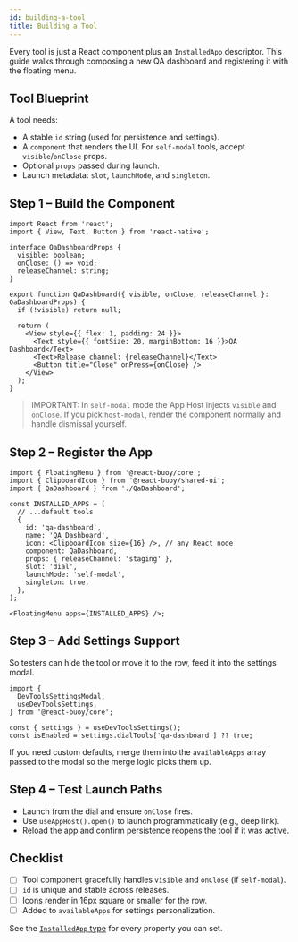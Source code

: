 ```yaml
---
id: building-a-tool
title: Building a Tool
---
```


Every tool is just a React component plus an `InstalledApp` descriptor. This guide walks through composing a new QA dashboard and registering it with the floating menu.

## Tool Blueprint

A tool needs:

- A stable `id` string (used for persistence and settings).
- A `component` that renders the UI. For `self-modal` tools, accept `visible`/`onClose` props.
- Optional `props` passed during launch.
- Launch metadata: `slot`, `launchMode`, and `singleton`.

## Step 1 – Build the Component

[//]: # 'Example'
```tsx
import React from 'react';
import { View, Text, Button } from 'react-native';

interface QaDashboardProps {
  visible: boolean;
  onClose: () => void;
  releaseChannel: string;
}

export function QaDashboard({ visible, onClose, releaseChannel }: QaDashboardProps) {
  if (!visible) return null;

  return (
    <View style={{ flex: 1, padding: 24 }}>
      <Text style={{ fontSize: 20, marginBottom: 16 }}>QA Dashboard</Text>
      <Text>Release channel: {releaseChannel}</Text>
      <Button title="Close" onPress={onClose} />
    </View>
  );
}
```
[//]: # 'Example'

> IMPORTANT: In `self-modal` mode the App Host injects `visible` and `onClose`. If you pick `host-modal`, render the component normally and handle dismissal yourself.

## Step 2 – Register the App

[//]: # 'Example'
```tsx
import { FloatingMenu } from '@react-buoy/core';
import { ClipboardIcon } from '@react-buoy/shared-ui';
import { QaDashboard } from './QaDashboard';

const INSTALLED_APPS = [
  // ...default tools
  {
    id: 'qa-dashboard',
    name: 'QA Dashboard',
    icon: <ClipboardIcon size={16} />, // any React node
    component: QaDashboard,
    props: { releaseChannel: 'staging' },
    slot: 'dial',
    launchMode: 'self-modal',
    singleton: true,
  },
];

<FloatingMenu apps={INSTALLED_APPS} />;
```
[//]: # 'Example'

## Step 3 – Add Settings Support

So testers can hide the tool or move it to the row, feed it into the settings modal.

[//]: # 'Example'
```tsx
import {
  DevToolsSettingsModal,
  useDevToolsSettings,
} from '@react-buoy/core';

const { settings } = useDevToolsSettings();
const isEnabled = settings.dialTools['qa-dashboard'] ?? true;
```
[//]: # 'Example'

If you need custom defaults, merge them into the `availableApps` array passed to the modal so the merge logic picks them up.

## Step 4 – Test Launch Paths

- Launch from the dial and ensure `onClose` fires.
- Use `useAppHost().open()` to launch programmatically (e.g., deep link).
- Reload the app and confirm persistence reopens the tool if it was active.

## Checklist

- [ ] Tool component gracefully handles `visible` and `onClose` (if `self-modal`).
- [ ] `id` is unique and stable across releases.
- [ ] Icons render in 16px square or smaller for the row.
- [ ] Added to `availableApps` for settings personalization.

See the [`InstalledApp` type](../reference/FloatingMenu.md) for every property you can set.
